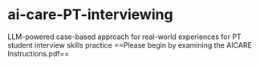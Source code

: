 # ai-care-PT-interviewing
LLM-powered case-based approach for real-world experiences for PT student interview skills practice
==Please begin by examining the AICARE Instructions.pdf==
